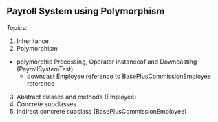 ## Payroll System using Polymorphism
*Topics:*
1. Inheritance
2. Polymorphism
  - polymorphic Processing, Operator instanceof and Downcasting (PayrollSystemTest)
    - downcast Employee reference to BasePlusCommissionEmployee reference
3. Abstract classes and methods (Employee)
4. Concrete subclasses
5. Indirect concrete subclass (BasePlusCommissionEmployee)
